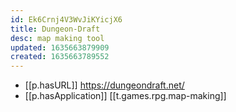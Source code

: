 ```yaml
---
id: Ek6Crnj4V3WvJiKYicjX6
title: Dungeon-Draft
desc: map making tool
updated: 1635663879909
created: 1635663789552
---
```



- [[p.hasURL]] https://dungeondraft.net/
- [[p.hasApplication]] [[t.games.rpg.map-making]]
